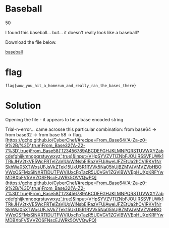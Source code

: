 # Baseball
50

I found this baseball... but... it doesn't really look like a baseball?

Download the file below.

[baseball](baseball)

# flag
```shell
flag{wow_you_hit_a_homerun_and_really_ran_the_bases_there}
```

# Solution
Opening the file - it appears to be a base encoded string.

Trial-n-error...
came acrosse this particular combination:
from base64 -> from base32 -> from base 58 -> flag.
[https://gchq.github.io/CyberChef/#recipe=From_Base64('A-Za-z0-9%2B/%3D',true)From_Base32('A-Z2-7%3D',true)From_Base58('123456789ABCDEFGHJKLMNPQRSTUVWXYZabcdefghijkmnopqrstuvwxyz',true)&input=VHpSYVZVTlZNbFJOUlRSSVFUWk1TRkJHV2tkVE5WcFRTelZaVlUxWlNsbElRazVFUjAwelJFZEtUa2hCVlRKV1NrSkhWa05XTWxsUFJsVkZTek15UkU5R1RVVk5Na05hUjBZMVJVMVZVbHBOVWxOSFMxSlNXRTlDUTFWVlUxcFpTazR5U0VGV1ZGVlBWVEpHUXpKRFYwMDBXbFV5VVZOSFNscEJWRk5OVVQwPQ](https://gchq.github.io/CyberChef/#recipe=From_Base64('A-Za-z0-9%2B/%3D',true)From_Base32('A-Z2-7%3D',true)From_Base58('123456789ABCDEFGHJKLMNPQRSTUVWXYZabcdefghijkmnopqrstuvwxyz',true)&input=VHpSYVZVTlZNbFJOUlRSSVFUWk1TRkJHV2tkVE5WcFRTelZaVlUxWlNsbElRazVFUjAwelJFZEtUa2hCVlRKV1NrSkhWa05XTWxsUFJsVkZTek15UkU5R1RVVk5Na05hUjBZMVJVMVZVbHBOVWxOSFMxSlNXRTlDUTFWVlUxcFpTazR5U0VGV1ZGVlBWVEpHUXpKRFYwMDBXbFV5VVZOSFNscEJWRk5OVVQwPQ)